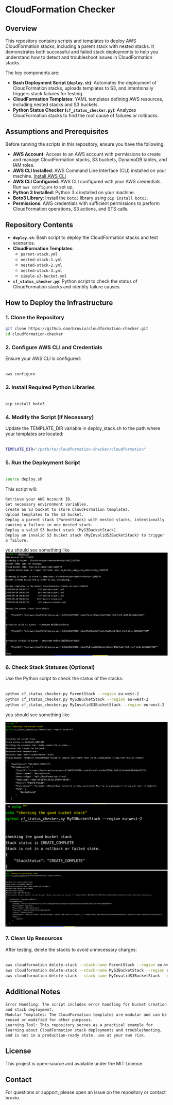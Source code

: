 # CloudFormation Checker

## Overview

This repository contains scripts and templates to deploy AWS CloudFormation stacks, including a parent stack with nested stacks. It demonstrates both successful and failed stack deployments to help you understand how to detect and troubleshoot issues in CloudFormation stacks.

The key components are:

- **Bash Deployment Script (`deploy.sh`)**: Automates the deployment of CloudFormation stacks, uploads templates to S3, and intentionally triggers stack failures for testing.
- **CloudFormation Templates**: YAML templates defining AWS resources, including nested stacks and S3 buckets.
- **Python Status Checker (`cf_status_checker.py`)**: Analyzes CloudFormation stacks to find the root cause of failures or rollbacks.

## Assumptions and Prerequisites

Before running the scripts in this repository, ensure you have the following:

- **AWS Account**: Access to an AWS account with permissions to create and manage CloudFormation stacks, S3 buckets, DynamoDB tables, and IAM roles.
- **AWS CLI Installed**: AWS Command Line Interface (CLI) installed on your machine. [Install AWS CLI](https://docs.aws.amazon.com/cli/latest/userguide/install-cliv2.html)
- **AWS CLI Configured**: AWS CLI configured with your AWS credentials. Run `aws configure` to set up.
- **Python 3 Installed**: Python 3.x installed on your machine.
- **Boto3 Library**: Install the `boto3` library using `pip install boto3`.
- **Permissions**: AWS credentials with sufficient permissions to perform CloudFormation operations, S3 actions, and STS calls.

## Repository Contents

- **`deploy.sh`**: Bash script to deploy the CloudFormation stacks and test scenarios.
- **CloudFormation Templates**:
  - `parent-stack.yml`
  - `nested-stack-1.yml`
  - `nested-stack-2.yml`
  - `nested-stack-3.yml`
  - `simple-s3-bucket.yml`
- **`cf_status_checker.py`**: Python script to check the status of CloudFormation stacks and identify failure causes.

## How to Deploy the Infrastructure

### 1. Clone the Repository

```bash
git clone https://github.com/bruvio/cloudformation-checker.git
cd cloudformation-checker
```
### 2. Configure AWS CLI and Credentials

Ensure your AWS CLI is configured:

```bash

aws configure
```

### 3. Install Required Python Libraries

```bash

pip install boto3
```
### 4. Modify the Script (If Necessary)

Update the TEMPLATE_DIR variable in deploy_stack.sh to the path where your templates are located:

```bash

TEMPLATE_DIR="/path/to/cloudformation-checker/cloudformation"
```

### 5. Run the Deployment Script

```bash

source deploy.sh
```

This script will:

    Retrieve your AWS Account ID.
    Set necessary environment variables.
    Create an S3 bucket to store CloudFormation templates.
    Upload templates to the S3 bucket.
    Deploy a parent stack (ParentStack) with nested stacks, intentionally causing a failure in one nested stack.
    Deploy a valid S3 bucket stack (MyS3BucketStack).
    Deploy an invalid S3 bucket stack (MyInvalidS3BucketStack) to trigger a failure.


you should see something like ![this](/screenshots/deploy.png?raw=true "Infra Deployment")


### 6. Check Stack Statuses (Optional)

Use the Python script to check the status of the stacks:

```bash

python cf_status_checker.py ParentStack --region eu-west-2
python cf_status_checker.py MyS3BucketStack --region eu-west-2
python cf_status_checker.py MyInvalidS3BucketStack --region eu-west-2
```

you should see something like

![this](/screenshots/check-nested.png?raw=true "Checking the nested stack")
![this](/screenshots/check-good.png?raw=true "Checking the correct S3 bucket stack")
![this](/screenshots/check-bad.png?raw=true "Checking the invalid S3 bucket stack")

### 7. Clean Up Resources

After testing, delete the stacks to avoid unnecessary charges:

```bash

aws cloudformation delete-stack --stack-name ParentStack --region eu-west-2
aws cloudformation delete-stack --stack-name MyS3BucketStack --region eu-west-2
aws cloudformation delete-stack --stack-name MyInvalidS3BucketStack --region eu-west-2
```


## Additional Notes

    Error Handling: The script includes error handling for bucket creation and stack deployment.
    Modular Templates: The CloudFormation templates are modular and can be reused or modified for other purposes.
    Learning Tool: This repository serves as a practical example for learning about CloudFormation stack deployments and troubleshooting, and is not in a production-ready state, use at your own risk.

## License

This project is open-source and available under the MIT License.

## Contact

For questions or support, please open an issue on the repository or contact bruvio.